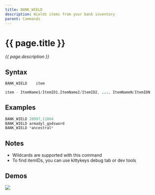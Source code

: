 ```yaml
---
title: BANK_WIELD
description: Wields items from your bank inventory
parent: Commands
---
```


# {{ page.title }}

_{{ page.description }}_

## Syntax

```java
BANK_WIELD    item 

item - ItemName1/ItemID1,ItemName2/ItemID2, ..., ItemNameN/ItemIDN

```

## Examples

```java
BANK_WIELD 20997,11864
BANK_WIELD armadyl_godsword
BANK_WIELD *ancestral*
```

## Notes

- Wildcards are supported with this command
- To find itemIDs, you can use kittykeys debug tab or dev tools

## Demos

![](https://i.imgur.com/dWYJiP8.gif)

